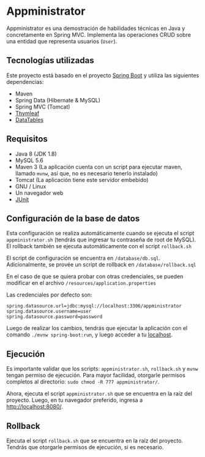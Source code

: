# Appministrator

Appministrator es una demostración de habilidades técnicas en Java y concretamente en Spring MVC. Implementa las operaciones CRUD sobre una entidad que representa usuarios (`User`).

## Tecnologías utilizadas
Este proyecto está basado en el proyecto [Spring Boot](http://projects.spring.io/spring-boot/) y utiliza las siguientes dependencias:
- Maven
- Spring Data (Hibernate & MySQL)
- Spring MVC (Tomcat)
- [Thymleaf](http://www.thymeleaf.org/)
- [DataTables](https://datatables.net/)

## Requisitos
- Java 8 (JDK 1.8)
- MySQL 5.6
- Maven 3 (La aplicación cuenta con un script para ejecutar maven, llamado `mvnw`, así que, no es necesario tenerlo instalado)
- Tomcat (La aplicación tiene este servidor embebido)
- GNU / Linux
- Un navegador web
- [JUnit](http://junit.org/junit4/)

## Configuración de la base de datos
Esta configuración se realiza automáticamente cuando se ejecuta el script `appministrator.sh` (tendrás que ingresar tu contraseña de root de MySQL). El rollback también se ejecuta automáticamente con el script `rollback.sh`

El script de configuración se encuentra en `/database/db.sql`. Adicionalmente, se provée un script de rollback en `/database/rollback.sql`

En el caso de que se quiera probar con otras credenciales, se pueden modificar en el archivo `/resources/application.properties`

Las credenciales por defecto son:

```
spring.datasource.url=jdbc:mysql://localhost:3306/appministrator
spring.datasource.username=user
spring.datasource.password=password
```

Luego de realizar los cambios, tendrás que ejecutar la aplicación con el comando `./mvnw spring-boot:run`, y luego acceder a tu [localhost](http://localhost:8080/).

## Ejecución
Es importante validar que los scripts: `appministrator.sh`, `rollback.sh` y `mvnw` tengan permiso de ejecución. Para mayor facilidad, otorgarle permisos completos al directorio: `sudo chmod -R 777 appministrator/`.

Ahora, ejecuta el script `appministrator.sh` que se encuentra en la raíz del proyecto. Luego, en tu navegador preferido, ingresa a [http://localhost:8080/](http://localhost:8080/).

## Rollback
Ejecuta el script `rollback.sh` que se encuentra en la raíz del proyecto. Tendrás que otorgarle permisos de ejecución, si es necesario.
